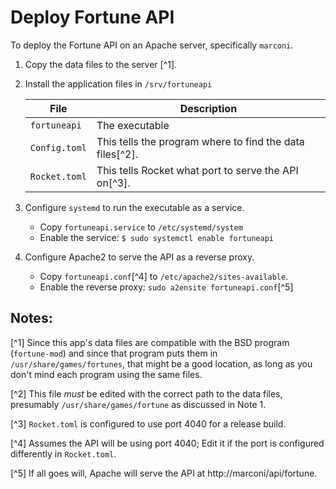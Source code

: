 # Deploy Fortune API
To deploy the Fortune API on an Apache server, specifically `marconi`.

1. Copy the data files to the server [^1]. 
1. Install the application files in `/srv/fortuneapi`

   | File          | Description                                              |
   |---------------|----------------------------------------------------------|
   | `fortuneapi`  | The executable                                           |
   | `Config.toml` | This tells the program where to find the data files[^2]. |
   | `Rocket.toml` | This tells Rocket what port to serve the API on[^3].     |

1. Configure `systemd` to run the executable as a service.
   * Copy `fortuneapi.service` to `/etc/systemd/system`
   * Enable the service: `$ sudo systemctl enable fortuneapi`
1. Configure Apache2 to serve the API as a reverse proxy.
   * Copy `fortuneapi.conf`[^4] to `/etc/apache2/sites-available`. 
   * Enable the reverse proxy: `sudo a2ensite fortuneapi.conf`[^5]

## Notes:
[^1] Since this app's data files are compatible with the BSD program (`fortune-mod`) and since that program puts them in `/usr/share/games/fortunes`, that might be a good location, as long as you don't mind each program using the same files.

[^2] This file *must* be edited with the correct path to the data files, presumably `/usr/share/games/fortune` as discussed in Note 1.

[^3] `Rocket.toml` is configured to use port 4040 for a release build.

[^4] Assumes the API will be using port 4040; Edit it if the port is configured differently in `Rocket.toml`. 

[^5] If all goes will, Apache will serve the API at http://marconi/api/fortune.

